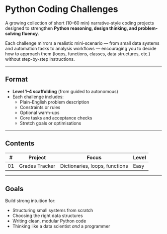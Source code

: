 # Python Coding Challenges

A growing collection of short (10–60 min) narrative-style coding projects designed to strengthen **Python reasoning, design thinking, and problem-solving fluency**.

Each challenge mirrors a realistic mini-scenario — from small data systems and automation tasks to analysis workflows — encouraging you to decide how to approach them (loops, functions, classes, data structures, etc.) without step-by-step instructions.

---

## Format
- **Level 1–4 scaffolding** (from guided to autonomous)
- Each challenge includes:
  - Plain-English problem description
  - Constraints or rules
  - Optional warm-ups
  - Core tasks and acceptance checks
  - Stretch goals or optimisations

---

## Contents
| # | Project | Focus | Level |
|---|----------|--------|--------|
| 01 | Grades Tracker | Dictionaries, loops, functions | Easy |

---

## Goals
Build strong intuition for:
- Structuring small systems from scratch
- Choosing the right data structures
- Writing clean, modular Python code
- Thinking like a data scientist *and* a programmer
